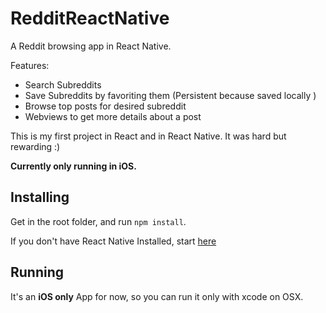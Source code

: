# RedditReactNative
A Reddit browsing app in React Native.



Features:
- Search Subreddits
- Save Subreddits by favoriting them (Persistent because saved locally )
- Browse top posts for desired subreddit
- Webviews to get more details about a post

This is my first project in React and in React Native.
It was hard but rewarding :)

**Currently only running in iOS.**

## Installing
Get in the root folder, and run `npm install`.

If you don't have React Native Installed, start [here](https://facebook.github.io/react-native/docs/getting-started.html#content)

## Running
It's an **iOS only** App for now, so you can run it only with xcode on OSX.

